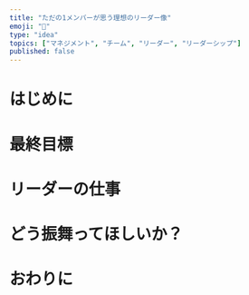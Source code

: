 ```yaml
---
title: "ただの1メンバーが思う理想のリーダー像"
emoji: "🫅"
type: "idea"
topics: ["マネジメント", "チーム", "リーダー", "リーダーシップ"]
published: false
---
```


# はじめに

# 最終目標

# リーダーの仕事

# どう振舞ってほしいか？

# おわりに
